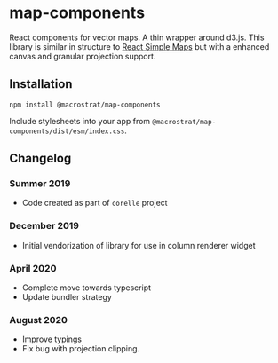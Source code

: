 # map-components

React components for vector maps. A thin wrapper around d3.js.
This library is similar in structure
to [React Simple Maps](https://www.react-simple-maps.io/examples/usa-with-state-labels/)
but with a enhanced canvas and granular projection support.

## Installation

```
npm install @macrostrat/map-components
```

Include stylesheets into your app from `@macrostrat/map-components/dist/esm/index.css`.

## Changelog

### Summer 2019

- Code created as part of `corelle` project

### December 2019

- Initial vendorization of library for use in column renderer widget

### April 2020

- Complete move towards typescript
- Update bundler strategy

### August 2020

- Improve typings
- Fix bug with projection clipping.

